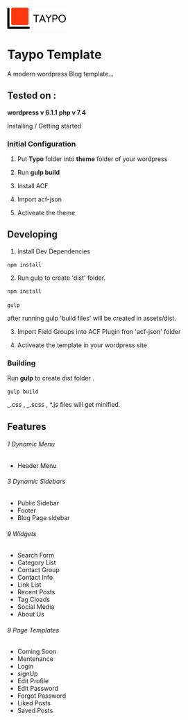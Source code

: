 ![Logo of the project](assets/libraries/images/logo.png)

# Taypo Template

A modern wordpress Blog template...

## Tested on :

**wordpress v 6.1.1**
**php v 7.4**

Installing / Getting started

### Initial Configuration

1. Put **Typo** folder into **theme** folder of your wordpress

2. Run **gulp build**

3. Install ACF

4. Import acf-json

5. Activeate the theme

## Developing

1. install Dev Dependencies

```shell
npm install

```

2. Run gulp to create 'dist' folder.

```shell
npm install

gulp
```

after running gulp 'build files' will be created in assets/dist.

3. Import Field Groups into ACF Plugin fron 'acf-json' folder

4. Activeate the template in your wordpress site

### Building

Run **gulp** to create dist folder .

```shell
gulp build
```

_.css , _.scss , \*.js files will get minified.

## Features

###### 1 Dynamic Menu

- Header Menu

###### 3 Dynamic Sidebars

- Public Sidebar
- Footer
- Blog Page sidebar

###### 9 Widgets

- Search Form
- Category List
- Contact Group
- Contact Info
- Link List
- Recent Posts
- Tag Cloads
- Social Media
- About Us

###### 9 Page Templates

- Coming Soon
- Mentenance
- Login
- signUp
- Edit Profile
- Edit Password
- Forgot Password
- Liked Posts
- Saved Posts
